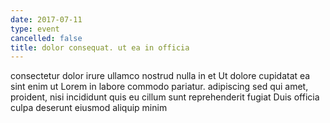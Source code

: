 ```yaml
---
date: 2017-07-11
type: event
cancelled: false
title: dolor consequat. ut ea in officia
---
```

consectetur dolor irure ullamco nostrud nulla in et Ut dolore cupidatat ea sint enim ut Lorem in labore commodo pariatur. adipiscing sed qui amet, proident, nisi incididunt quis eu cillum sunt reprehenderit fugiat Duis officia culpa deserunt eiusmod aliquip minim